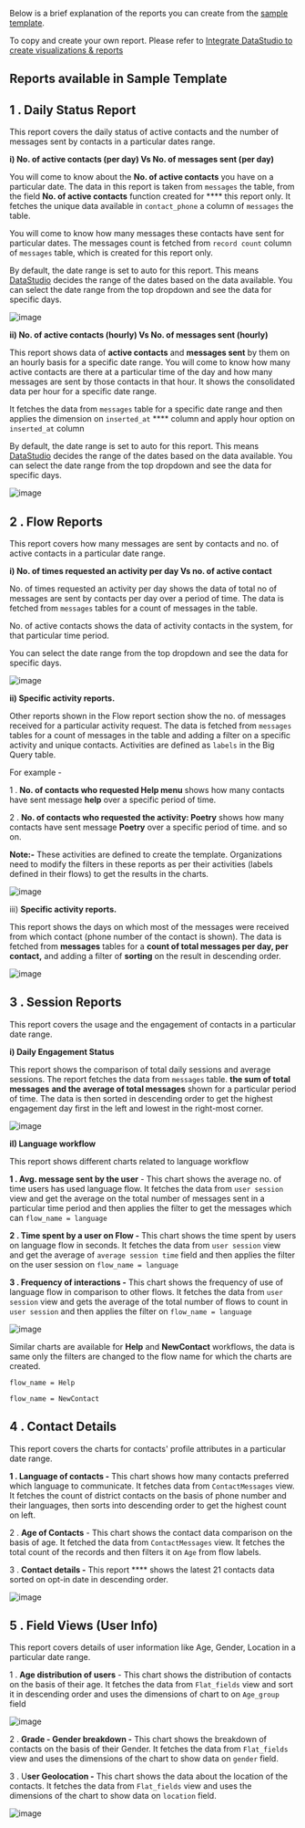 Below is  a brief explanation of the reports you can create from the  [sample template](https://datastudio.google.com/reporting/676f97b8-9da0-41a6-a50a-6c05190eac2c).

To copy and create your own report. Please refer to [Integrate DataStudio to create visualizations &amp; reports](https://glific.slab.com/public/posts/vzlvtpuw)

## Reports available in Sample Template

## 1 . Daily Status Report

This report covers the daily status of active contacts and the number of messages sent by contacts in a particular dates range.

**i) No. of active contacts (per day) Vs No. of messages sent (per day)**

You will come to know about the **No. of active contacts** you have on a particular date. The data in this report is taken from `messages` the table, from the field **No. of active contacts** function created for **** this report only. It fetches the unique data available in `contact_phone` a column of `messages` the table.

You will come to know how many messages these contacts have sent for particular dates. The messages count is fetched from `record count` column of `messages` table, which is created for this report only.

By default, the date range is set to auto for this report. This means [DataStudio](https://datastudio.google.com/overview) decides the range of the dates based on the data available. You can select the date range from the top dropdown and see the data for specific days.

![image](https://user-images.githubusercontent.com/32592458/221192324-52c20c72-62a5-4cee-bf71-07380cd7badf.png)



**ii)  No. of active contacts (hourly) Vs No. of messages sent (hourly)**

This report shows data of **active contacts** and **messages sent** by them on an hourly basis for a specific date range. You will come to know how many active contacts are there at a particular time of the day and how many messages are sent by those contacts in that hour. It shows the consolidated data per hour for a specific date range.

It fetches the data from `messages` table for a specific date range and then applies the dimension on `inserted_at` **** column and apply hour option on `inserted_at` column

By default, the date range is set to auto for this report. This means [DataStudio](https://datastudio.google.com/overview) decides the range of the dates based on the data available. You can select the date range from the top dropdown and see the data for specific days.

![image](https://user-images.githubusercontent.com/32592458/221192339-ef145e25-9805-4120-8ea7-f10f14a5c7a4.png)



## 2 . Flow Reports

This report covers how many messages are sent by contacts and no. of active contacts in a particular date range.

**i) No. of times requested an activity per day Vs no. of active contact**

No. of times requested an activity per day shows the data of total no of messages are sent by contacts per day over a period of time. The data is fetched from `messages` tables for a count of messages in the table.

No. of active contacts shows the data of activity contacts in the system, for that particular time period.

You can select the date range from the top dropdown and see the data for specific days.

![image](https://user-images.githubusercontent.com/32592458/221192361-45f6afcb-b54f-403e-8e5f-5d4c3cce1073.png)

**ii) Specific activity reports.**

Other reports shown in the Flow report section show the no. of messages received for a particular activity request. The data is fetched from `messages` tables for a count of messages in the table and adding a filter on a specific activity and unique contacts. Activities are defined as `labels` in the Big Query table.

For example -

1 . **No. of contacts who requested Help menu** shows how many contacts have sent message **help** over a specific period of time.

2 . **No. of contacts who requested the activity: Poetry** shows how many contacts have sent message **Poetry** over a specific period of time. and so on.



**Note:-**  These activities are defined to create the template. Organizations need to modify the filters in these reports as per their activities (labels defined in their flows) to get the results in the charts.

![image](https://user-images.githubusercontent.com/32592458/221192411-45b3af63-81e8-4cd8-a32e-7ce7528927d9.png)

iii)  **Specific activity reports.**

This report shows the days on which most of the messages were received from which contact (phone number of the contact is shown). The data is fetched from **messages** tables for a **count of total messages per day, per contact,** and adding a filter of **sorting** on the result in descending order.

![image](https://user-images.githubusercontent.com/32592458/221192438-3685c291-27bd-4db0-b804-a63b51cd3ffe.png)



## 3 . Session Reports

This report covers the usage and the engagement of contacts in a particular date range.

**i) Daily Engagement Status**

This report shows the comparison of total daily sessions and average sessions. The report fetches the data from `messages`  table. **the sum of total messages**  **and the**  **average of total messages** shown for a particular period of time. The data is then sorted in descending order to get the highest engagement day first in the left and lowest in the right-most corner.

![image](https://user-images.githubusercontent.com/32592458/221192471-535b1c1b-5217-4dac-accd-a206975ab22b.png)



**iI) Language workflow**

This report shows different charts related to language workflow

**1 . Avg. message sent by the user** -  This chart shows the average no. of time users has used language flow. It fetches the data from `user session`  view and get the average on the total number of messages sent in a particular time period and then applies the filter to get the messages which can `flow_name = language`

**2 . Time spent by a user on Flow -** This chart shows the time spent by users on language flow in seconds. It fetches the data from `user session` view and get the average of `average session time` field and then applies the filter on the user session   on `flow_name = language`

**3 . Frequency of interactions -** This chart shows the frequency of use of language flow in comparison to other flows. It fetches the data from  `user session` view and gets the average of the total number of flows to count in `user session` and then applies the filter on `flow_name = language`

![image](https://user-images.githubusercontent.com/32592458/221192490-7497bfd1-f231-46cf-9a74-00b918717345.png)



Similar charts are available for **Help** and **NewContact** workflows, the data is same only the filters are changed to the flow name for which the charts are created.

`flow_name = Help`

`flow_name = NewContact`

## 4 . Contact Details

This report covers the charts for contacts&#39; profile attributes in a particular date range.

**1 . Language of contacts -** This chart shows how many contacts preferred which language to communicate. It fetches data from `ContactMessages` view. It fetches the count of district contacts on the basis of phone number and their languages, then sorts into descending order to get the highest count on left.

2 .  **Age of Contacts** - This chart shows the contact data comparison on the basis of age. It fetched the data from `ContactMessages` view. It fetches the total count of the records and then filters it on `Age` from flow labels.

3 . **Contact details -** This report **** shows the latest 21 contacts data sorted on opt-in date in descending order.

![image](https://user-images.githubusercontent.com/32592458/221192540-777b5de6-5ceb-4c54-803d-6278ac511a87.png)

## 5 . Field Views (User Info)

This report covers details of user information like Age, Gender, Location in a particular date range.

1 . **Age distribution of users**  - This chart shows the distribution of contacts on the basis of their age. It fetches the data from `Flat_fields` view and sort it in descending order and uses the dimensions of chart to on `Age_group` field



![image](https://user-images.githubusercontent.com/32592458/221192572-bfafc480-38cb-4e30-9002-c22d4ef2ffcd.png)

2 . **Grade - Gender breakdown -** This chart shows the breakdown of contacts on the basis of their Gender. It fetches the data from `Flat_fields` view and uses the dimensions of the chart to show data on `gender` field.

3 . U**ser Geolocation -** This chart shows the data about the location of the contacts.  It fetches the data from `Flat_fields` view and uses the dimensions of the chart to show data on `location` field.

![image](https://user-images.githubusercontent.com/32592458/221192640-5e6a5d67-9082-4bc7-b236-285d5cd376dd.png)
